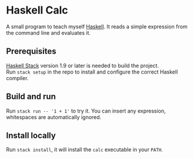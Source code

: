 # Haskell Calc

A small program to teach myself [Haskell](https://haskell.org). It reads a simple expression from the command line and evaluates it.  

## Prerequisites
[Haskell Stack](https://haskellstack.org) version 1.9 or later is needed to build the project.  
Run `stack setup` in the repo to install and configure the correct Haskell compiler.

## Build and run
Run `stack run -- '1 + 1'` to try it. You can insert any expression, whitespaces are automatically ignored.

## Install locally
Run `stack install`, it will install the `calc` executable in your `PATH`.
